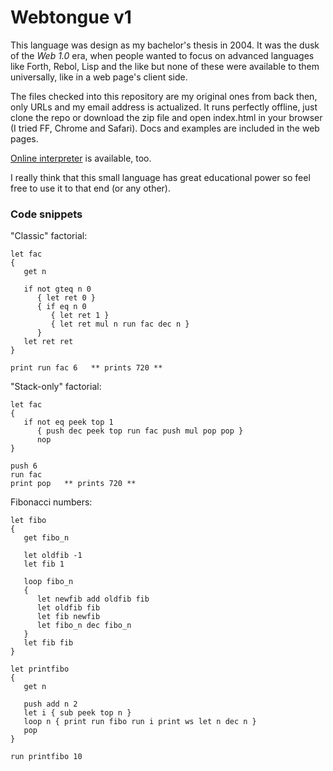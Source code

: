 Webtongue v1
===

This language was design as my bachelor's thesis in 2004. It was the dusk of the _Web 1.0_ era, when people wanted to focus on advanced languages like Forth, Rebol, Lisp and the like but none of these were available to them universally, like in a web page's client side.

The files checked into this repository are my original ones from back then, only URLs and my email address is actualized. It runs perfectly offline, just clone the repo or download the zip file and open index.html in your browser (I tried FF, Chrome and Safari). Docs and examples are included in the web pages.

[Online interpreter](http://balazstth.github.com/webtongue-v1) is available, too.

I really think that this small language has great educational power so feel free to use it to that end (or any other).

### Code snippets ###

"Classic" factorial:
    
    let fac
    {
       get n
    
       if not gteq n 0
          { let ret 0 }
          { if eq n 0
             { let ret 1 }
             { let ret mul n run fac dec n }
          }
       let ret ret
    }
    
    print run fac 6   ** prints 720 **
    
"Stack-only" factorial:
    
    let fac
    {
       if not eq peek top 1
          { push dec peek top run fac push mul pop pop }
          nop
    }
    
    push 6
    run fac
    print pop   ** prints 720 **
    
Fibonacci numbers:
    
    let fibo
    {
       get fibo_n
    
       let oldfib -1
       let fib 1
    
       loop fibo_n
       {
          let newfib add oldfib fib
          let oldfib fib
          let fib newfib
          let fibo_n dec fibo_n
       }
       let fib fib
    }
    
    let printfibo
    {
       get n
    
       push add n 2
       let i { sub peek top n }
       loop n { print run fibo run i print ws let n dec n }
       pop
    }
    
    run printfibo 10

